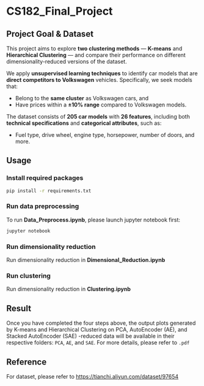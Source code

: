# CS182_Final_Project



##  Project Goal & Dataset

This project aims to explore **two clustering methods** — **K-means** and **Hierarchical Clustering** — and compare their performance on different dimensionality-reduced versions of the dataset.

We apply **unsupervised learning techniques** to identify car models that are **direct competitors to Volkswagen** vehicles. Specifically, we seek models that:

- Belong to the **same cluster** as Volkswagen cars, and  
- Have prices within a **±10% range** compared to Volkswagen models.

The dataset consists of **205 car models** with **26 features**, including both **technical specifications** and **categorical attributes**, such as:

- Fuel type, drive wheel, engine type, horsepower, number of doors, and more.


## Usage
### Install required packages
```bash
pip install -r requirements.txt
```
### Run data preprocessing
To run **Data_Preprocess.ipynb**, please launch jupyter notebook first:
```bash
jupyter notebook
```

### Run dimensionality reduction
Run dimensionality reduction in **Dimensional_Reduction.ipynb**

### Run clustering
Run dimensionality reduction in **Clustering.ipynb**

## Result
Once you have completed the four steps above, the output plots generated by K-means and Hierarchical Clustering on PCA, AutoEncoder (AE), and Stacked AutoEncoder (SAE) -reduced data will be available in their respective folders: `PCA`, `AE`, and `SAE`. For more details, please refer to `.pdf`

## Reference
For dataset, please refer to https://tianchi.aliyun.com/dataset/97654
